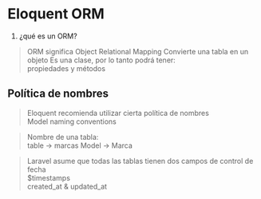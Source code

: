 # Eloquent ORM

1. ¿qué es un ORM?
> ORM significa Object Relational Mapping
> Convierte una tabla en un objeto
> Es una clase, por lo tanto podrá tener:   
> propiedades y métodos

## Política de nombres

> Eloquent recomienda utilizar cierta política de nombres   
> Model naming conventions

> Nombre de una tabla:  
> table -> marcas
> Model -> Marca

> Laravel asume que todas las tablas tienen dos campos de control de fecha  
> $timestamps   
> created_at & updated_at




